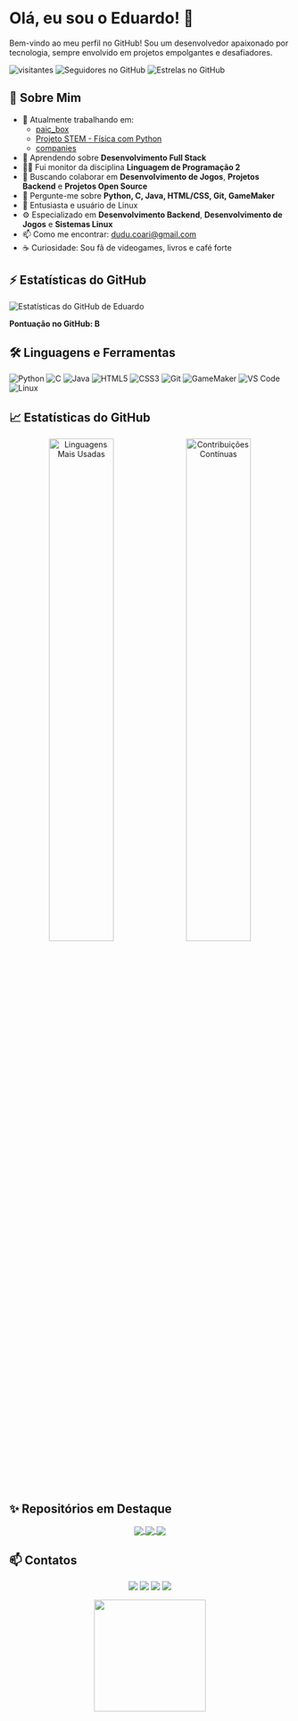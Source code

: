# Olá, eu sou o Eduardo! 👋

Bem-vindo ao meu perfil no GitHub! Sou um desenvolvedor apaixonado por tecnologia, sempre envolvido em projetos empolgantes e desafiadores.

![visitantes](https://visitor-badge.glitch.me/badge?page_id=edwardcodebr.edwardcodebr)
![Seguidores no GitHub](https://img.shields.io/github/followers/edwardcodebr?label=Follow&style=social)
![Estrelas no GitHub](https://img.shields.io/github/stars/edwardcodebr?style=social)

## 🚀 Sobre Mim

- 🔭 Atualmente trabalhando em:
  - [paic_box](https://github.com/edwardcodebr/paic_box)
  - [Projeto STEM - Física com Python](https://github.com/edwardcodebr/Projeto-STEM)
  - [companies](https://github.com/edwardcodebr/-companies)
- 🌱 Aprendendo sobre **Desenvolvimento Full Stack**
- 👨‍🏫 Fui monitor da disciplina **Linguagem de Programação 2**
- 👯 Buscando colaborar em **Desenvolvimento de Jogos**, **Projetos Backend** e **Projetos Open Source**
- 💬 Pergunte-me sobre **Python, C, Java, HTML/CSS, Git, GameMaker**
- 🐧 Entusiasta e usuário de Linux
- ⚙️ Especializado em **Desenvolvimento Backend**, **Desenvolvimento de Jogos** e **Sistemas Linux**
- 📫 Como me encontrar: [dudu.coari@gmail.com](mailto:dudu.coari@gmail.com)
- ☕ Curiosidade: Sou fã de videogames, livros e café forte

## ⚡ Estatísticas do GitHub

![Estatísticas do GitHub de Eduardo](https://github-readme-stats.vercel.app/api?username=edwardcodebr&show_icons=true&theme=blueberry&title_color=00BFFF&icon_color=00BFFF&text_color=ADD8E6&bg_color=000000)

**Pontuação no GitHub: B**

## 🛠️ Linguagens e Ferramentas

![Python](https://img.shields.io/badge/-Python-3776AB?style=flat&logo=python&logoColor=white)
![C](https://img.shields.io/badge/-C-00599C?style=flat&logo=c&logoColor=white)
![Java](https://img.shields.io/badge/-Java-007396?style=flat&logo=java&logoColor=white)
![HTML5](https://img.shields.io/badge/-HTML5-E34F26?style=flat&logo=html5&logoColor=white)
![CSS3](https://img.shields.io/badge/-CSS3-1572B6?style=flat&logo=css3&logoColor=white)
![Git](https://img.shields.io/badge/-Git-F05032?style=flat&logo=git&logoColor=white)
![GameMaker](https://img.shields.io/badge/-GameMaker-0B3D91?style=flat&logo=gamemaker&logoColor=white)
![VS Code](https://img.shields.io/badge/-VS%20Code-007ACC?style=flat&logo=visual-studio-code&logoColor=white)
![Linux](https://img.shields.io/badge/Linux-1793D1?style=flat&logo=linux&logoColor=white)

## 📈 Estatísticas do GitHub

<p align="center">
  <img width="48%" src="https://github-readme-stats.vercel.app/api/top-langs?username=edwardcodebr&show_icons=true&locale=pt-br&layout=compact&theme=blueberry&title_color=00BFFF&icon_color=00BFFF&text_color=ADD8E6&bg_color=000000" alt="Linguagens Mais Usadas" />
  <img width="48%" src="https://github-readme-streak-stats.herokuapp.com/?user=edwardcodebr&theme=blueberry&title_color=00BFFF&icon_color=00BFFF&text_color=ADD8E6&bg_color=000000" alt="Contribuições Contínuas" />
</p>

## ✨ Repositórios em Destaque

<p align="center">
  <a href="https://github.com/edwardcodebr/Projeto-STEM">
    <img align="center" src="https://github-readme-stats.vercel.app/api/pin/?username=edwardcodebr&repo=Projeto-STEM&theme=blueberry&title_color=00BFFF&icon_color=00BFFF&text_color=ADD8E6&bg_color=000000" />
  </a>
  <a href="https://github.com/edwardcodebr/-companies">
    <img align="center" src="https://github-readme-stats.vercel.app/api/pin/?username=edwardcodebr&repo=-companies&theme=blueberry&title_color=00BFFF&icon_color=00BFFF&text_color=ADD8E6&bg_color=000000" />
  </a>
  <a href="https://github.com/edwardcodebr/paic_box">
    <img align="center" src="https://github-readme-stats.vercel.app/api/pin/?username=edwardcodebr&repo=paic_box&theme=blueberry&title_color=00BFFF&icon_color=00BFFF&text_color=ADD8E6&bg_color=000000" />
  </a>
</p>

## 📫 Contatos

<p align="center">
  <a href="https://www.linkedin.com/in/carlos-eduardo-corrêa-queiroz/"><img src="https://img.shields.io/badge/-LinkedIn-0A66C2?style=flat&logo=linkedin&logoColor=white"/></a>
  <a href="mailto:dudu.coari@gmail.com"><img src="https://img.shields.io/badge/-Gmail-D14836?style=flat&logo=gmail&logoColor=white"/></a>
  <a href="https://github.com/edwardcodebr"><img src="https://img.shields.io/badge/-GitHub-181717?style=flat&logo=github&logoColor=white"/></a>
  <a href="https://www.instagram.com/edwardcodebr/"><img src="https://img.shields.io/badge/-Instagram-E4405F?style=flat&logo=instagram&logoColor=white"/></a>
</p>

<p align="center">
  <img src="https://media.giphy.com/media/3o7aD2saalBwwftBIY/giphy.gif" width="200"/>
</p>
